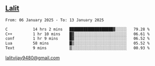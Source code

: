 ## [Lalit](https://lalit.sh)

<!--START_SECTION:waka-->

```txt
From: 06 January 2025 - To: 13 January 2025

C           14 hrs 2 mins   ███████████████████▓░░░░░   79.28 %
C++         1 hr 10 mins    █▓░░░░░░░░░░░░░░░░░░░░░░░   06.61 %
conf        1 hr 9 mins     █▓░░░░░░░░░░░░░░░░░░░░░░░   06.52 %
Lua         58 mins         █▒░░░░░░░░░░░░░░░░░░░░░░░   05.52 %
Text        9 mins          ▒░░░░░░░░░░░░░░░░░░░░░░░░   00.93 %
```

<!--END_SECTION:waka-->

lalitvijay9480@gmail.com
